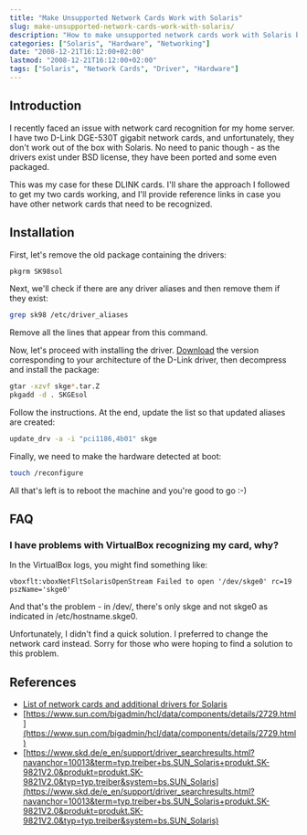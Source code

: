 ```yaml
---
title: "Make Unsupported Network Cards Work with Solaris"
slug: make-unsupported-network-cards-work-with-solaris/
description: "How to make unsupported network cards work with Solaris by installing additional drivers"
categories: ["Solaris", "Hardware", "Networking"]
date: "2008-12-21T16:12:00+02:00"
lastmod: "2008-12-21T16:12:00+02:00"
tags: ["Solaris", "Network Cards", "Driver", "Hardware"]
---
```


## Introduction

I recently faced an issue with network card recognition for my home server. I have two D-Link DGE-530T gigabit network cards, and unfortunately, they don't work out of the box with Solaris. No need to panic though - as the drivers exist under BSD license, they have been ported and some even packaged.

This was my case for these DLINK cards. I'll share the approach I followed to get my two cards working, and I'll provide reference links in case you have other network cards that need to be recognized.

## Installation

First, let's remove the old package containing the drivers:

```bash
pkgrm SK98sol
```

Next, we'll check if there are any driver aliases and then remove them if they exist:

```bash
grep sk98 /etc/driver_aliases
```

Remove all the lines that appear from this command.

Now, let's proceed with installing the driver. [Download](https://www.skd.de/e_en/support/driver_searchresults.html?navanchor=10013&term=typ.treiber+bs.SUN_Solaris+produkt.SK-9821V2.0&produkt=produkt.SK-9821V2.0&typ=typ.treiber&system=bs.SUN_Solaris) the version corresponding to your architecture of the D-Link driver, then decompress and install the package:

```bash
gtar -xzvf skge*.tar.Z
pkgadd -d . SKGEsol
```

Follow the instructions. At the end, update the list so that updated aliases are created:

```bash
update_drv -a -i "pci1186,4b01" skge
```

Finally, we need to make the hardware detected at boot:

```bash
touch /reconfigure
```

All that's left is to reboot the machine and you're good to go :-)

## FAQ

### I have problems with VirtualBox recognizing my card, why?

In the VirtualBox logs, you might find something like:

```
vboxflt:vboxNetFltSolarisOpenStream Failed to open '/dev/skge0' rc=19 pszName='skge0'
```

And that's the problem - in /dev/, there's only skge and not skge0 as indicated in /etc/hostname.skge0.

Unfortunately, I didn't find a quick solution. I preferred to change the network card instead. Sorry for those who were hoping to find a solution to this problem.

## References

- [List of network cards and additional drivers for Solaris](https://homepage2.nifty.com/mrym3/taiyodo/eng/)
- [https://www.sun.com/bigadmin/hcl/data/components/details/2729.html](https://www.sun.com/bigadmin/hcl/data/components/details/2729.html)
- [https://www.skd.de/e_en/support/driver_searchresults.html?navanchor=10013&term=typ.treiber+bs.SUN_Solaris+produkt.SK-9821V2.0&produkt=produkt.SK-9821V2.0&typ=typ.treiber&system=bs.SUN_Solaris](https://www.skd.de/e_en/support/driver_searchresults.html?navanchor=10013&term=typ.treiber+bs.SUN_Solaris+produkt.SK-9821V2.0&produkt=produkt.SK-9821V2.0&typ=typ.treiber&system=bs.SUN_Solaris)
